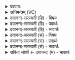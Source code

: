 <details><summary>पदपाठः</summary>

उप॑हूता॒ इत्युप॑ऽहूताः। इ॒ह। गावः॑। उप॑हूता॒ इत्युप॑ऽहूताः। अ॒जा॒वयः॑। अथो॒ऽइत्यथो॑। अन्न॑स्य। की॒लालः॑। उप॑हूत॒ इत्युप॑ऽहूतः। गृ॒हेषु॑। नः॒। क्षेमा॑य। वः॒। शान्त्यै॑। प्र॒। प॒द्ये॒। शि॒वम्। श॒ग्मम्। शं॒योरिति॑ श॒म्ऽयोः॑। शं॒योरिति॑ श॒म्ऽयोः॑। ४३।
</details>

<details><summary>अधिमन्त्रम् (VC)</summary>

- वास्तुपतिर्देवता
- शंयुर्बार्हस्पत्य ऋषिः
- भुरिग् जगती
- निषादः
</details>

<details><summary>दयानन्द-सरस्वती (हि) - विषयः</summary>

फिर उस गृहस्थाश्रम को कैसे सिद्ध करना चाहिये, इस विषय का उपदेश अगले मन्त्र में किया है ॥
</details>

<details><summary>दयानन्द-सरस्वती (हि) - पदार्थः</summary>

पदार्थान्वयभाषाः -  (इह) इस गृहस्थाश्रम वा संसार में (वः) तुम लोगों के (शान्त्यै) सुख (नः) हम लोगों की (क्षेमाय) रक्षा के (गृहेषु) निवास करने योग्य स्थानों में जो (गावः) दूध देनेवाली गौ आदि पशु (उपहूताः) समीप प्राप्त किये वा (अजावयः) भेड़-बकरी आदि पशु (उपहूताः) समीप प्राप्त हुए (अथो) इसके अनन्तर (अन्नस्य) प्राण धारण करनेवाले (कीलालः) अन्न आदि पदार्थों का समूह (उपहूताः) अच्छे प्रकार प्राप्त हुआ हो, इन सब की रक्षा करता हुआ जो मैं गृहस्थ हूँ सो (शंयोः) सब सुखों के साधनों से (शिवम्) कल्याण वा (शग्मम्) उत्तम सुखों को (प्रपद्ये) प्राप्त होऊँ ॥४३॥
</details>

<details><summary>दयानन्द-सरस्वती (हि) - भावार्थः</summary>

भावार्थभाषाः -  गृहस्थों को योग्य है कि ईश्वर की उपासना वा उसकी आज्ञा के पालन से गौ, हाथी, घोड़े आदि पशु तथा खाने-पीने योग्य स्वादु भक्ष्य पदार्थों का संग्रह कर अपनी वा औरों की रक्षा करके विज्ञान, धर्म, विद्या और पुरुषार्थ से इस लोक वा परलोक के सुखों को सिद्ध करें, किसी भी पुरुष को आलस्य में नहीं रहना चाहिये, किन्तु सब मनुष्य पुरुषार्थवाले होकर धर्म से चक्रवर्ती राज्य आदि धनों को संग्रह कर उनकी अच्छे प्रकार रक्षा करके उत्तम-उत्तम सुखों को प्राप्त हों, इससे अन्यथा मनुष्यों को न वर्तना चाहिये, क्योंकि अन्यथा वर्तनेवालों को सुख कभी नहीं होता ॥४३॥
</details>

<details><summary>दयानन्द-सरस्वती (सं) - विषयः</summary>

पुनः स कीदृशः संपादनीय इत्युपदिश्यते ॥
</details>

<details><summary>दयानन्द-सरस्वती (सं) - पदार्थः</summary>

पदार्थान्वयभाषाः -  इहास्मिन् संसारे वो युष्माकं शान्त्यै नोऽस्माकं क्षेमाय गृहेषु गाव उपहूता अजावय उपहूता अथोऽन्नस्य कीलाल उपहूतोऽस्त्वेवं कुर्वन्नहं गृहस्थः शंयोः शिवं शग्मं च प्रपद्ये ॥४३॥
</details>

<details><summary>दयानन्द-सरस्वती (सं) - भावार्थः</summary>

भावार्थभाषाः -  गृहस्थैरीश्वरोपासनाज्ञापालनाभ्यां गोहस्त्यश्वादीन् पशून् भक्ष्यभोज्यलेह्यचूष्यान् पदार्थांश्चोपसञ्चित्य स्वेषामन्येषां च रक्षणं कृत्वा विज्ञानधर्मपुरुषार्थैरैहिकपारमार्थिके सुखे संसेधनीये, नैव केनचिदालस्ये स्थातव्यम्। किन्तु ये मनुष्याः पुरुषार्थवन्तो भूत्वा धर्मेण चक्रवर्त्तिराज्यादीनुपार्ज्य संरक्ष्योन्नीय सुखानि प्राप्नुवन्ति, ते श्रेष्ठा गण्यन्ते नेतरे ॥४३॥
</details>

<details><summary>सविता जोशी ← दयानन्दः (म) - भावार्थः</summary>

भावार्थभाषाः -  गृहस्थांनी ईश्वराची उपासना करावी व त्याच्या आज्ञा पाळाव्यात. गाई, घोडे इत्यादी पशू आणि खाद्यपदार्थांचा संग्रह करून आपले व इतरांचे रक्षण करावे. तसेच विज्ञान, धर्म, विद्या व पुरुषार्थ याद्वारे ऐहिक व पारलौकिक सुख प्राप्त करावे. कोणत्याही माणसाने आळशी राहता कामा नये. सर्व माणसांनी पुरुषार्थी बनून धर्माने चक्रवर्ती राज्य स्थापन करून धनाचा संग्रह करावा व त्यांचे चांगल्या प्रकारे रक्षण करून सुखी व्हावे. माणसांनी या विपरीत वागू नये. याविरुद्ध वागणाऱ्याला कधीच सुख मिळत नाही.
</details>